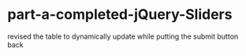 # part-a-completed-jQuery-Sliders
revised the table to dynamically update while putting the submit button back
